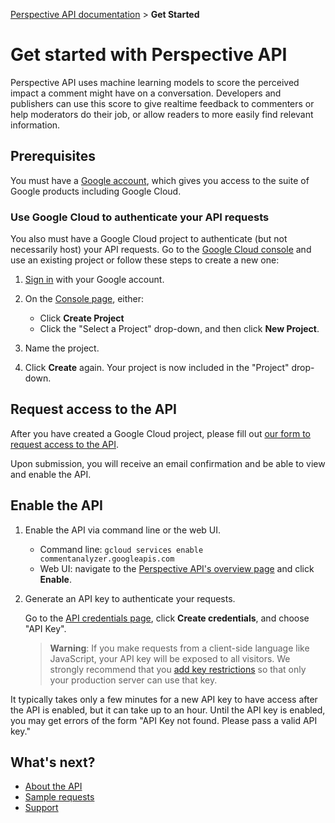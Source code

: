 [Perspective API documentation](../README.md) > **Get Started**

# Get started with Perspective API

Perspective API uses machine learning models to score the perceived impact a comment might have on a conversation. Developers and publishers can use this score to give realtime feedback to commenters or help moderators do their job, or allow readers to more easily find relevant information.

## Prerequisites

You must have a [Google account](https://support.google.com/accounts/answer/27441), which gives you access to the suite of Google products including Google Cloud. 

### Use Google Cloud to authenticate your API requests

You also must have a Google Cloud project to authenticate (but not necessarily host) your API requests. Go to the [Google Cloud console](https://console.developers.google.com/) and use an existing project or follow these steps to create a new one:

1. [Sign in](https://console.developers.google.com/) with your Google account.

1. On the [Console page](https://console.developers.google.com/), either:
   + Click **Create Project**
	+ Click the "Select a Project" drop-down, and then click **New Project**.

1. Name the project.

1. Click **Create** again. Your project is now included in the "Project" drop-down.

## Request access to the API

After you have created a Google Cloud project, please fill out [our form to request access to the API](https://forms.gle/Pdj5KitPgoYHV9do7).

Upon submission, you will receive an email confirmation and be able to view and enable the API. 

## Enable the API

1. Enable the API via command line or the web UI.
    + Command line:
       `gcloud services enable commentanalyzer.googleapis.com`
    + Web UI: navigate to the [Perspective API's overview page](https://console.developers.google.com/apis/api/commentanalyzer.googleapis.com/overview) and click **Enable**.

1. Generate an API key to authenticate your requests.
   
   Go to the [API credentials page](https://console.developers.google.com/apis/credentials), click **Create credentials**, and choose "API Key".

   > **Warning**: If you make requests from a client-side language like JavaScript, your API key will be exposed to all visitors. We strongly recommend that you [add key restrictions](https://cloud.google.com/docs/authentication/api-keys#api_key_restrictions) so that only your production server can use that key.
	
It typically takes only a few minutes for a new API key to have access after the API is enabled, but it can take up to an hour. Until the API key is enabled, you may get errors of the form "API Key not found. Please pass a valid API key."

## What's next?

+ [About the API](about.md)
+ [Sample requests](sample.md)
+ [Support](support.md)

